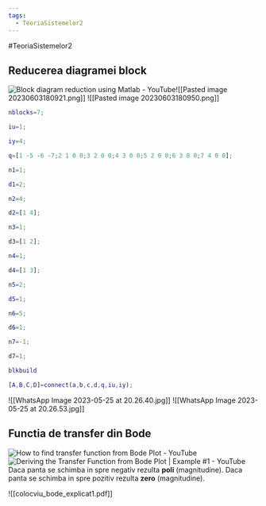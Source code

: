 ```yaml
---
tags:
  - TeoriaSistemelor2
---
```


#TeoriaSistemelor2 
## Reducerea diagramei block
![Block diagram reduction using Matlab - YouTube](https://www.youtube.com/watch?v=uGnRRt-dKvw)![[Pasted image 20230603180921.png]]
![[Pasted image 20230603180950.png]]

```matlab
nblocks=7;

iu=1;

iy=4;

q=[1 -5 -6 -7;2 1 0 0;3 2 0 0;4 3 0 0;5 2 0 0;6 3 0 0;7 4 0 0];

n1=1;

d1=2;

n2=4;

d2=[1 4];

n3=1;

d3=[1 2];

n4=1;

d4=[1 3];

n5=2;

d5=1;

n6=5;

d6=1;

n7=-1;

d7=1;

blkbuild

[A,B,C,D]=connect(a,b,c,d,q,iu,iy);
```

![[WhatsApp Image 2023-05-25 at 20.26.40.jpg]]
![[WhatsApp Image 2023-05-25 at 20.26.53.jpg]]

## Functia de transfer din Bode
![How to find transfer function from Bode Plot - YouTube](https://www.youtube.com/watch?v=QXgXaJKncGQ)
![Deriving the Transfer Function from Bode Plot | Example #1 - YouTube](https://www.youtube.com/watch?v=B55mFHw4GXY)
Daca panta se schimba in spre negativ rezulta **poli** (magnitudine).
Daca panta se schimba in spre pozitiv rezulta **zero** (magnitudine).

![[colocviu_bode_explicat1.pdf]]